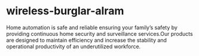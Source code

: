 # wireless-burglar-alram
Home automation is safe and reliable ensuring your family’s safety by providing continuous  home security and surveillance services.Our products are designed to maintain efficiency and increase the stability and operational productivity of an underutilized workforce.
